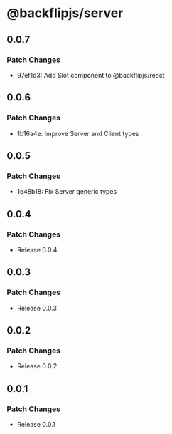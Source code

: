 # @backflipjs/server

## 0.0.7

### Patch Changes

- 97ef1d3: Add Slot component to @backflipjs/react

## 0.0.6

### Patch Changes

- 1b16a4e: Improve Server and Client types

## 0.0.5

### Patch Changes

- 1e48b18: Fix Server generic types

## 0.0.4

### Patch Changes

- Release 0.0.4

## 0.0.3

### Patch Changes

- Release 0.0.3

## 0.0.2

### Patch Changes

- Release 0.0.2

## 0.0.1

### Patch Changes

- Release 0.0.1
